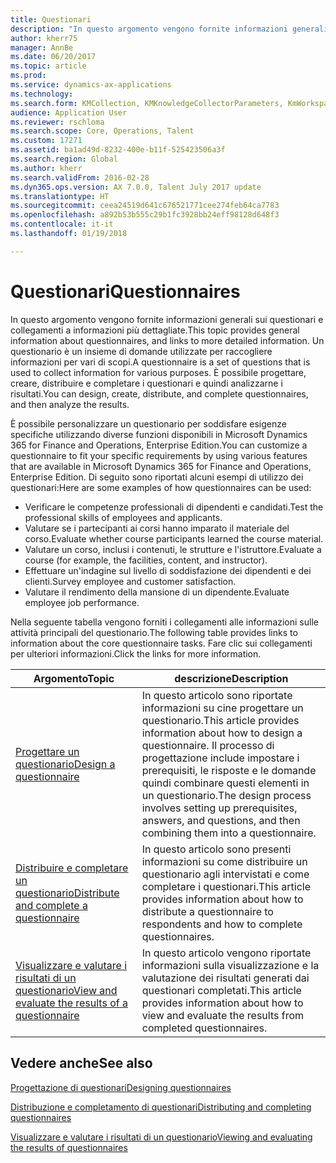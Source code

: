 ```yaml
---
title: Questionari
description: "In questo argomento vengono fornite informazioni generali sui questionari e collegamenti a informazioni più dettagliate. Un questionario è un insieme di domande utilizzate per raccogliere informazioni per vari di scopi. È possibile progettare, creare, distribuire e completare i questionari e quindi analizzarne i risultati."
author: kherr75
manager: AnnBe
ms.date: 06/20/2017
ms.topic: article
ms.prod: 
ms.service: dynamics-ax-applications
ms.technology: 
ms.search.form: KMCollection, KMKnowledgeCollectorParameters, KmWorkspace
audience: Application User
ms.reviewer: rschloma
ms.search.scope: Core, Operations, Talent
ms.custom: 17271
ms.assetid: ba1ad49d-8232-400e-b11f-525423506a3f
ms.search.region: Global
ms.author: kherr
ms.search.validFrom: 2016-02-28
ms.dyn365.ops.version: AX 7.0.0, Talent July 2017 update
ms.translationtype: HT
ms.sourcegitcommit: ceea24519d641c676521771cee274feb64ca7783
ms.openlocfilehash: a892b53b555c29b1fc3928bb24eff98128d648f3
ms.contentlocale: it-it
ms.lasthandoff: 01/19/2018

---
```


# <a name="questionnaires"></a><span data-ttu-id="7e7ed-105">Questionari</span><span class="sxs-lookup"><span data-stu-id="7e7ed-105">Questionnaires</span></span>

<span data-ttu-id="7e7ed-106">In questo argomento vengono fornite informazioni generali sui questionari e collegamenti a informazioni più dettagliate.</span><span class="sxs-lookup"><span data-stu-id="7e7ed-106">This topic provides general information about questionnaires, and links to more detailed information.</span></span> <span data-ttu-id="7e7ed-107">Un questionario è un insieme di domande utilizzate per raccogliere informazioni per vari di scopi.</span><span class="sxs-lookup"><span data-stu-id="7e7ed-107">A questionnaire is a set of questions that is used to collect information for various purposes.</span></span> <span data-ttu-id="7e7ed-108">È possibile progettare, creare, distribuire e completare i questionari e quindi analizzarne i risultati.</span><span class="sxs-lookup"><span data-stu-id="7e7ed-108">You can design, create, distribute, and complete questionnaires, and then analyze the results.</span></span> 

<span data-ttu-id="7e7ed-109">È possibile personalizzare un questionario per soddisfare esigenze specifiche utilizzando diverse funzioni disponibili in Microsoft Dynamics 365 for Finance and Operations, Enterprise Edition.</span><span class="sxs-lookup"><span data-stu-id="7e7ed-109">You can customize a questionnaire to fit your specific requirements by using various features that are available in Microsoft Dynamics 365 for Finance and Operations, Enterprise Edition.</span></span> <span data-ttu-id="7e7ed-110">Di seguito sono riportati alcuni esempi di utilizzo dei questionari:</span><span class="sxs-lookup"><span data-stu-id="7e7ed-110">Here are some examples of how questionnaires can be used:</span></span>

-   <span data-ttu-id="7e7ed-111">Verificare le competenze professionali di dipendenti e candidati.</span><span class="sxs-lookup"><span data-stu-id="7e7ed-111">Test the professional skills of employees and applicants.</span></span>
-   <span data-ttu-id="7e7ed-112">Valutare se i partecipanti ai corsi hanno imparato il materiale del corso.</span><span class="sxs-lookup"><span data-stu-id="7e7ed-112">Evaluate whether course participants learned the course material.</span></span>
-   <span data-ttu-id="7e7ed-113">Valutare un corso, inclusi i contenuti, le strutture e l'istruttore.</span><span class="sxs-lookup"><span data-stu-id="7e7ed-113">Evaluate a course (for example, the facilities, content, and instructor).</span></span>
-   <span data-ttu-id="7e7ed-114">Effettuare un'indagine sul livello di soddisfazione dei dipendenti e dei clienti.</span><span class="sxs-lookup"><span data-stu-id="7e7ed-114">Survey employee and customer satisfaction.</span></span>
-   <span data-ttu-id="7e7ed-115">Valutare il rendimento della mansione di un dipendente.</span><span class="sxs-lookup"><span data-stu-id="7e7ed-115">Evaluate employee job performance.</span></span>

<span data-ttu-id="7e7ed-116">Nella seguente tabella vengono forniti i collegamenti alle informazioni sulle attività principali del questionario.</span><span class="sxs-lookup"><span data-stu-id="7e7ed-116">The following table provides links to information about the core questionnaire tasks.</span></span> <span data-ttu-id="7e7ed-117">Fare clic sui collegamenti per ulteriori informazioni.</span><span class="sxs-lookup"><span data-stu-id="7e7ed-117">Click the links for more information.</span></span>

| <span data-ttu-id="7e7ed-118">Argomento</span><span class="sxs-lookup"><span data-stu-id="7e7ed-118">Topic</span></span>| <span data-ttu-id="7e7ed-119">descrizione</span><span class="sxs-lookup"><span data-stu-id="7e7ed-119">Description</span></span>|
|------|------------|
| [<span data-ttu-id="7e7ed-120">Progettare un questionario</span><span class="sxs-lookup"><span data-stu-id="7e7ed-120">Design a questionnaire</span></span>](design-questionnaires.md)  | <span data-ttu-id="7e7ed-121">In questo articolo sono riportate informazioni su cine progettare un questionario.</span><span class="sxs-lookup"><span data-stu-id="7e7ed-121">This article provides information about how to design a questionnaire.</span></span> <span data-ttu-id="7e7ed-122">Il processo di progettazione include impostare i prerequisiti, le risposte e le domande quindi combinare questi elementi in un questionario.</span><span class="sxs-lookup"><span data-stu-id="7e7ed-122">The design process involves setting up prerequisites, answers, and questions, and then combining them into a questionnaire.</span></span> |
| [<span data-ttu-id="7e7ed-123">Distribuire e completare un questionario</span><span class="sxs-lookup"><span data-stu-id="7e7ed-123">Distribute and complete a questionnaire</span></span>](distribute-questionnaires.md)  | <span data-ttu-id="7e7ed-124">In questo articolo sono presenti informazioni su come distribuire un questionario agli intervistati e come completare i questionari.</span><span class="sxs-lookup"><span data-stu-id="7e7ed-124">This article provides information about how to distribute a questionnaire to respondents and how to complete questionnaires.</span></span>                                                                       |
| [<span data-ttu-id="7e7ed-125">Visualizzare e valutare i risultati di un questionario</span><span class="sxs-lookup"><span data-stu-id="7e7ed-125">View and evaluate the results of a questionnaire</span></span>](evaluate-questionnaire-results.md) | <span data-ttu-id="7e7ed-126">In questo articolo vengono riportate informazioni sulla visualizzazione e la valutazione dei risultati generati dai questionari completati.</span><span class="sxs-lookup"><span data-stu-id="7e7ed-126">This article provides information about how to view and evaluate the results from completed questionnaires.</span></span>                                                                                        |



<a name="see-also"></a><span data-ttu-id="7e7ed-127">Vedere anche</span><span class="sxs-lookup"><span data-stu-id="7e7ed-127">See also</span></span>
--------

[<span data-ttu-id="7e7ed-128">Progettazione di questionari</span><span class="sxs-lookup"><span data-stu-id="7e7ed-128">Designing questionnaires</span></span>](design-questionnaires.md)

[<span data-ttu-id="7e7ed-129">Distribuzione e completamento di questionari</span><span class="sxs-lookup"><span data-stu-id="7e7ed-129">Distributing and completing questionnaires</span></span>](distribute-questionnaires.md)

[<span data-ttu-id="7e7ed-130">Visualizzare e valutare i risultati di un questionario</span><span class="sxs-lookup"><span data-stu-id="7e7ed-130">Viewing and evaluating the results of questionnaires</span></span>](evaluate-questionnaire-results.md)


